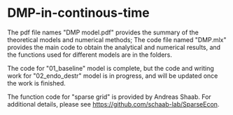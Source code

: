 # DMP-in-continous-time
The pdf file names "DMP model.pdf" provides the summary of the theoretical models and numerical methods;
The code file named "DMP.mlx" provides the main code to obtain the analytical and numerical results, 
and the functions used for different models are in the folders.

The code for "01_baseline" model is complete, but the code and writing work for "02_endo_destr" model is in progress, and will be updated once the work is finished.

The function code for "sparse grid" is provided by Andreas Shaab. For additional details, please see https://github.com/schaab-lab/SparseEcon. 
